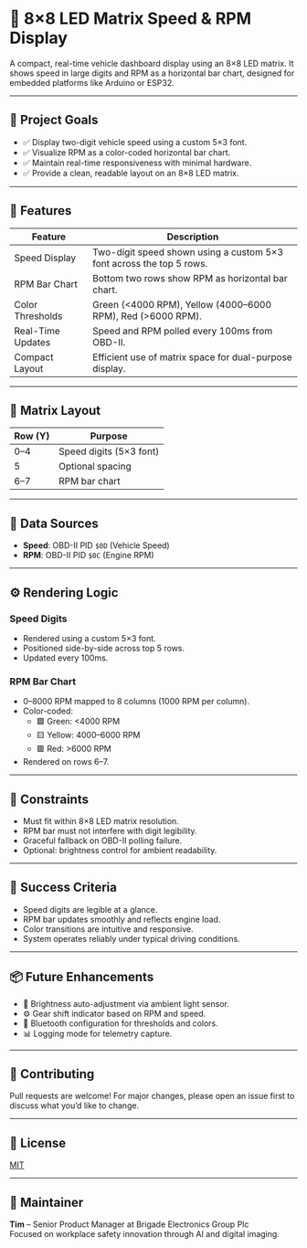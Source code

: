 # 🚗 8×8 LED Matrix Speed & RPM Display

A compact, real-time vehicle dashboard display using an 8×8 LED matrix. It shows speed in large digits and RPM as a horizontal bar chart, designed for embedded platforms like Arduino or ESP32.

---

## 📌 Project Goals

- ✅ Display two-digit vehicle speed using a custom 5×3 font.
- ✅ Visualize RPM as a color-coded horizontal bar chart.
- ✅ Maintain real-time responsiveness with minimal hardware.
- ✅ Provide a clean, readable layout on an 8×8 LED matrix.

---

## 🧠 Features

| Feature             | Description                                                                 |
|--------------------|-----------------------------------------------------------------------------|
| Speed Display       | Two-digit speed shown using a custom 5×3 font across the top 5 rows.        |
| RPM Bar Chart       | Bottom two rows show RPM as horizontal bar chart.                           |
| Color Thresholds    | Green (<4000 RPM), Yellow (4000–6000 RPM), Red (>6000 RPM).                 |
| Real-Time Updates   | Speed and RPM polled every 100ms from OBD-II.                               |
| Compact Layout      | Efficient use of matrix space for dual-purpose display.                     |

---

## 🧱 Matrix Layout

| Row (Y) | Purpose                  |
|--------|--------------------------|
| 0–4    | Speed digits (5×3 font)  |
| 5      | Optional spacing         |
| 6–7    | RPM bar chart            |

---

## 🔧 Data Sources

- **Speed**: OBD-II PID `$0D` (Vehicle Speed)
- **RPM**: OBD-II PID `$0C` (Engine RPM)

---

## ⚙️ Rendering Logic

### Speed Digits
- Rendered using a custom 5×3 font.
- Positioned side-by-side across top 5 rows.
- Updated every 100ms.

### RPM Bar Chart
- 0–8000 RPM mapped to 8 columns (1000 RPM per column).
- Color-coded:
  - 🟩 Green: <4000 RPM
  - 🟨 Yellow: 4000–6000 RPM
  - 🟥 Red: >6000 RPM
- Rendered on rows 6–7.

---

## 🚧 Constraints

- Must fit within 8×8 LED matrix resolution.
- RPM bar must not interfere with digit legibility.
- Graceful fallback on OBD-II polling failure.
- Optional: brightness control for ambient readability.

---

## 🧪 Success Criteria

- Speed digits are legible at a glance.
- RPM bar updates smoothly and reflects engine load.
- Color transitions are intuitive and responsive.
- System operates reliably under typical driving conditions.

---

## 📦 Future Enhancements

- 🔆 Brightness auto-adjustment via ambient light sensor.
- ⚙️ Gear shift indicator based on RPM and speed.
- 📱 Bluetooth configuration for thresholds and colors.
- 📊 Logging mode for telemetry capture.

---

## 🤝 Contributing

Pull requests are welcome! For major changes, please open an issue first to discuss what you’d like to change.

---

## 📄 License

[MIT](LICENSE)

---

## 🧭 Maintainer

**Tim** – Senior Product Manager at Brigade Electronics Group Plc  
Focused on workplace safety innovation through AI and digital imaging.
